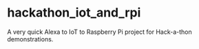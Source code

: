 # hackathon_iot_and_rpi
A very quick Alexa to IoT to Raspberry Pi project for Hack-a-thon demonstrations.
